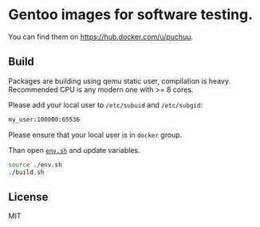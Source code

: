# Gentoo images for software testing.

You can find them on https://hub.docker.com/u/puchuu.

## Build

Packages are building using qemu static user, compilation is heavy.
Recommended CPU is any modern one with >= 8 cores.

Please add your local user to `/etc/subuid` and `/etc/subgid`:

```sh
my_user:100000:65536
```

Please ensure that your local user is in `docker` group.

Than open [`env.sh`](env.sh) and update variables.

```sh
source ./env.sh
./build.sh
```

## License

MIT
